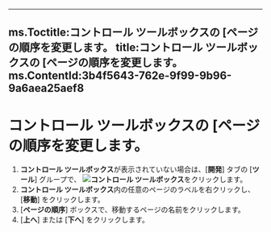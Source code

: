 

---
ms.Toctitle:コントロール ツールボックスの [ページの順序を変更します。
title:コントロール ツールボックスの [ページの順序を変更します。
ms.ContentId:3b4f5643-762e-9f99-9b96-9a6aea25aef8
---
# コントロール ツールボックスの [ページの順序を変更します。





1. **コントロール ツールボックス**が表示されていない場合は、[**開発**] タブの [**ツール**] グループで、 ![](..\media\0548_ZA06045100.gif)**コントロール ツールボックス**をクリックします。
2. **コントロール ツールボックス**内の任意のページのラベルを右クリックし、[**移動**] をクリックします。
3. [**ページの順序**] ボックスで、移動するページの名前をクリックします。
4. [**上へ**] または [**下へ**] をクリックします。




